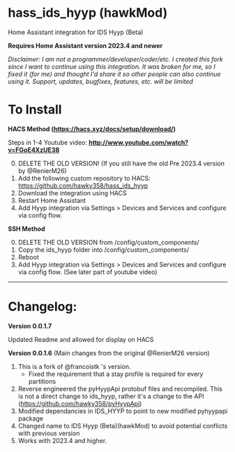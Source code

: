 # hass_ids_hyyp (hawkMod)

Home Assistant integration for IDS Hyyp (Beta)

**Requires Home Assistant version 2023.4 and newer**

*Disclaimer: I am not a programmer/developer/coder/etc. I created this fork since I want to continue using this integration. It was broken for me, so I fixed it (for me) and thought I'd share it so other people can also continue using it.
Support, updates, bugfixes, features, etc. will be limited*

# To Install 
**HACS Method (https://hacs.xyz/docs/setup/download/)**

Steps in 1-4 Youtube video: **http://www.youtube.com/watch?v=FGoE4XzUE38**


0) DELETE THE OLD VERSION! (If you still have the old Pre 2023.4 version by @RenierM26)
1) Add the following custom repository to HACS: https://github.com/hawky358/hass_ids_hyyp
2) Download the integration using HACS 
3) Restart Home Assistant
4) Add Hyyp integration via Settings > Devices and Services and configure via config flow. 


**SSH Method**

0) DELETE THE OLD VERSION from /config/custom_components/
1) Copy the ids_hyyp folder into /config/custom_components/
2) Reboot
3) Add Hyyp integration via Settings > Devices and Services and configure via config flow. (See later part of youtube video)


---
# Changelog:

**Version 0.0.1.7**

Updated Readme and allowed for display on HACS

**Version 0.0.1.6** (Main changes from the original @RenierM26 version)

1) This is a fork of @francoistk 's version. 
    - Fixed the requirement that a stay profile is required for every partitions
2) Reverse engineered the pyHyypApi protobuf files and recompiled. This is not a direct change to ids_hyyp, rather it's a change to the API (https://github.com/hawky358/pyHyypApi)
3) Modified dependancies in IDS_HYYP to point to new modified pyhyypapi package
4) Changed name to IDS Hyyp (Beta)(hawkMod) to avoid potential conflicts with previous version
5) Works with 2023.4 and higher.



